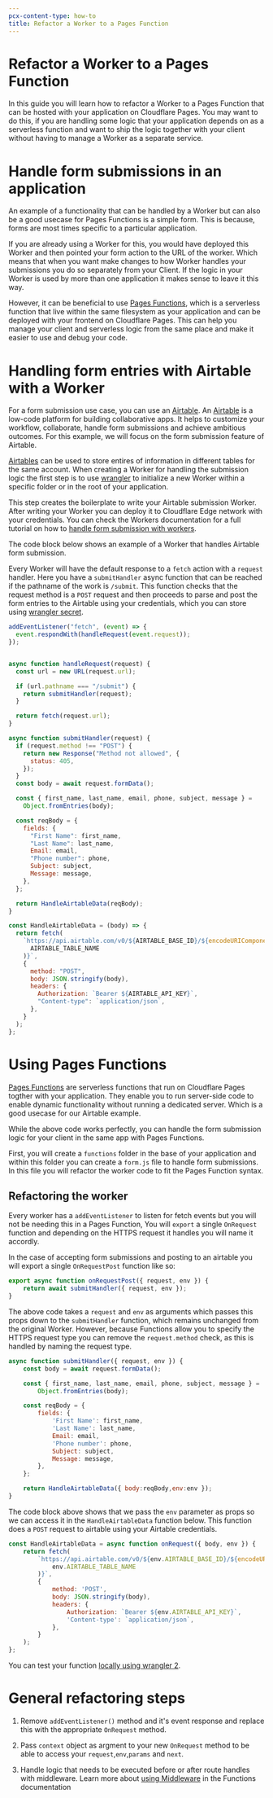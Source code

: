 ```yaml
---
pcx-content-type: how-to
title: Refactor a Worker to a Pages Function
---
```


# Refactor a Worker to a Pages Function

In this guide you will learn how to refactor a Worker to a Pages Function that can be hosted with your application on Cloudflare Pages. You may want to do this, if you are handling some logic that your application depends on as a serverless function and want to ship the logic together with your client without having to manage a Worker as a separate service.

# Handle form submissions in an application 

An example of a functionality that can be handled by a Worker but can also be a good usecase for Pages Functions is a simple form. This is because, forms are most times specific to a particular application. 

If you are already using a Worker for this, you would have deployed this Worker and then pointed your form action to the URL of the worker. Which means that when you want make changes to how Worker handles your submissions you do so separately from your Client. If the logic in your Worker is used by more than one application it makes sense to leave it this way. 

However, it can be beneficial to use [Pages Functions](/pages/platform/functions/), which is a serverless function that live within the same filesystem as your application and can be deployed with your frontend on Cloudflare Pages. This can help you manage your client and serverless logic from the same place and make it easier to use and debug your code. 


# Handling form entries with Airtable with a Worker

For a form submission use case, you can use an [Airtable](https://airtable.com/). An [Airtable](https://airtable.com/) is a low-code platform for building collaborative apps. It helps to customize your workflow, collaborate, handle form submissions and achieve ambitious outcomes. For this example, we will focus on the form submission feature of Airtable.

[Airtables](https://airtable.com/) can be used to store entires of information in different tables for the same account. When creating a Worker for handling the submission logic the first step is to use [wrangler](/workers/cli-wrangler/install-update/) to initialize a new Worker within a specific  folder or in the root of your application. 

This step creates the boilerplate to write your Airtable submission Worker. After writing your Worker you can deploy it to Cloudflare Edge network with your credentials. You can check the Workers documentation for a full tutorial on how to [handle form submission with workers](/workers/tutorials/handle-form-submissions-with-airtable/).

The code block below shows an example of a Worker that handles Airtable form submission.

Every Worker will have the default response to a `fetch` action with a `request` handler. Here you have a `submitHandler` async function that can be reached if the pathname of the work is `/submit`. This function checks that the request method is a `POST` request and then proceeds to parse and post the form entries to the Airtable using your credentials, which you can store using [wrangler secret](/workers/cli-wrangler/commands/#secret).

```js
addEventListener("fetch", (event) => {
  event.respondWith(handleRequest(event.request));
});


async function handleRequest(request) {
  const url = new URL(request.url);

  if (url.pathname === "/submit") {
    return submitHandler(request);
  }

  return fetch(request.url);
}

async function submitHandler(request) {
  if (request.method !== "POST") {
    return new Response("Method not allowed", {
      status: 405,
    });
  }
  const body = await request.formData();

  const { first_name, last_name, email, phone, subject, message } =
    Object.fromEntries(body);

  const reqBody = {
    fields: {
      "First Name": first_name,
      "Last Name": last_name,
      Email: email,
      "Phone number": phone,
      Subject: subject,
      Message: message,
    },
  };

  return HandleAirtableData(reqBody);
}

const HandleAirtableData = (body) => {
  return fetch(
    `https://api.airtable.com/v0/${AIRTABLE_BASE_ID}/${encodeURIComponent(
      AIRTABLE_TABLE_NAME
    )}`,
    {
      method: "POST",
      body: JSON.stringify(body),
      headers: {
        Authorization: `Bearer ${AIRTABLE_API_KEY}`,
        "Content-type": `application/json`,
      },
    }
  );
};
```


# Using Pages Functions

[Pages Functions](/pages/platform/functions/) are serverless functions that run on Cloudflare Pages togther with your application. They enable you to run server-side code to enable dynamic functionality without running a dedicated server. Which is a good usecase for our Airtable example.

While the above code works perfectly, you can handle the form submission logic for your client in the same app with Pages Functions.

First, you will create a `functions` folder in the base of your application and within this folder you can create a `form.js` file to handle form submissions. In this file you will refactor the worker code to fit the Pages Function syntax.

## Refactoring the worker 

Every worker has a `addEventListener` to listen for fetch events but you will not be needing this in a Pages Function, You will `export` a single `OnRequest` function and depending on the HTTPS request it handles you will name it accordly. 

In the case of accepting form submissions and posting to an airtable you will export a single `OnRequestPost` function like so:

```js
export async function onRequestPost({ request, env }) {
	return await submitHandler({ request, env });
}

```

The above code takes a `request` and `env` as arguments which passes this props down to the `submitHandler` function, which remains unchanged from the original Worker. However, because Functions allow you to specify the HTTPS request type you can remove the `request.method` check, as this is handled by naming the request type. 

```js
async function submitHandler({ request, env }) {
	const body = await request.formData();

	const { first_name, last_name, email, phone, subject, message } =
		Object.fromEntries(body);

	const reqBody = {
		fields: {
			'First Name': first_name,
			'Last Name': last_name,
			Email: email,
			'Phone number': phone,
			Subject: subject,
			Message: message,
		},
	};

	return HandleAirtableData({ body:reqBody,env:env });
}
```

The code block above shows that we pass the `env` parameter as props so we can access it in the `HandleAirtableData` function below. This function does a `POST` request to airtable using your Airtable credentials. 

```js
const HandleAirtableData = async function onRequest({ body, env }) {
	return fetch(
		`https://api.airtable.com/v0/${env.AIRTABLE_BASE_ID}/${encodeURIComponent(
			env.AIRTABLE_TABLE_NAME
		)}`,
		{
			method: 'POST',
			body: JSON.stringify(body),
			headers: {
				Authorization: `Bearer ${env.AIRTABLE_API_KEY}`,
				'Content-type': `application/json`,
			},
		}
	);
};
```

You can test your function [locally using wrangler 2](/pages/platform/functions/#develop-and-preview-locally).


# General refactoring steps 

1. Remove `addEventListener()` method and it's event response and replace this with the appropriate `OnRequest` method. 

2. Pass `context` object as argment to your new `OnRequest` method to be able to access your `request`,`env`,`params` and `next`.

3. Handle logic that needs to be executed before or after route handles with middleware. Learn more about [using Middleware](/pages/platform/functions/#adding-middleware) in the Functions documentation 


